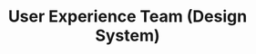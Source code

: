 ---
name: Kelly
title: User Experience Team (Design System)
tags:
  - ta11y
picture: ../../images/team/Ta11y-Cat.png
---